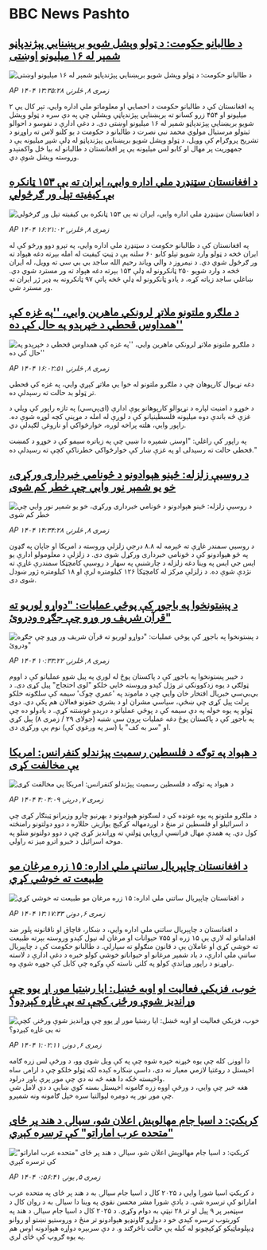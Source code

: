 # BBC News Pashto## [د طالبانو حکومت: د ټولو وېشل شویو برېښنايي پېژندپاڼو شمېر له  ۱۶ میلیونو  اوښتی](https://www.bbc.com/pashto/articles/c7764mrpxe6o?at_medium=RSS&at_campaign=rss?at_campaign=githubrss)![د طالبانو حکومت: د ټولو وېشل شویو برېښنايي پېژندپاڼو شمېر له  ۱۶ میلیونو  اوښتی](https://ichef.bbci.co.uk/ace/ws/240/cpsprodpb/5bf1/live/10f47be0-6d4e-11f0-af20-030418be2ca5.jpg)_AP ۱۴۰۴ زمری ۸, څلرنۍ ۱۳:۳۵:۲۸_په افغانستان کې د طالبانو حکومت د احصایي او معلوماتو ملي اداره وايي، تېر کال یې ۲ میلیونو او ۴۵۴ زرو کسانو ته برېښنايي پېژندپاڼې وېشلي چې په دې سره د ټولو وېشل شویو برېښنايي پېژندپاڼو شمېر له  ۱۶ میلیونو  اوښتی دی. 
د دغې ادارې د نفوسو د احوالو ثبتولو مرستیال مولوي محمد نبي نصرت د طالبانو د حکومت د یو کلنو لاس ته راوړنو د تشریح پروګرام کې وویل، د ټولو وېشل شویو برېښنايي پېژندپاڼو له ډلې شپږ میلیونه یې د جمهوریت پر مهال او کابو لس میلیونه یې پر افغانستان د طالبانو له بیا ځل واکمنېدو وروسته وېشل شوې دي.## [د افغانستان سټنډرډ ملي اداره وايي،  ایران ته یې ۱۵۳ ټانکره بې کیفیته تېل ور ګرځولي](https://www.bbc.com/pashto/articles/crevzpll8d0o?at_medium=RSS&at_campaign=rss?at_campaign=githubrss)![د افغانستان سټنډرډ ملي اداره وايي،  ایران ته یې ۱۵۳ ټانکره بې کیفیته تېل ور ګرځولي](https://ichef.bbci.co.uk/ace/ws/240/cpsprodpb/ae64/live/91cbfd60-6d58-11f0-af20-030418be2ca5.jpg)_AP ۱۴۰۴ زمری ۸, څلرنۍ ۱۶:۲۱:۰۲_په افغانستان کې د طالبانو حکومت د سټنډرډ ملي اداره وايي، په تېرو دوو ورځو کې له ایران څخه د ټولو وارد شویو تېلو کابو ۶۰ سلنه یې د ټیټ کیفیت له امله بېرته دغه هېواد ته ور ګرځول شوي دي.
د نیمروز د والي ویاند رحیم الله ساجد بي بي سي ته وویل، له ایران څخه د وارد شویو ۲۵۰ ټانکرونو له ډلې ۱۵۳ بېرته دغه هېواد ته ور مسترد شوي دي.
 ښاغلي ساجد زیاته کړه، د یادو ټانکرونو له ډلې څخه پاتې  ۹۷ ټانکرونه به ډېر ژر ایران ته ور مسترد شي.## [د ملګرو ملتونو ملاتړ لرونکي ماهرین وايي، ''په غزه کې همداوس قحطي د خپرېدو په حال کې ده''](https://www.bbc.com/pashto/articles/cj6ykgkgg8wo?at_medium=RSS&at_campaign=rss?at_campaign=githubrss)![د ملګرو ملتونو ملاتړ لرونکي ماهرین وايي، ''په غزه کې همداوس قحطي د خپرېدو په حال کې ده''](https://ichef.bbci.co.uk/ace/ws/240/cpsprodpb/0d9c/live/4259b700-6d5c-11f0-af20-030418be2ca5.jpg)_AP ۱۴۰۴ زمری ۸, څلرنۍ ۱۶:۰۲:۵۱_دغه نړیوال کارپوهان چې د ملګرو ملتونو له خوا یې ملاتړ کېږي وايي، په غزه کې قحطي تر ټولو بد حالت ته رسېدلې ده.

د خوړو د امنیت لپاره د نړیوالو کارپوهانو یوې ادارې (ای‌پي‌سي) په تازه راپور کې ویلي د غزې څه باندې دوه میلیونه فلسطینیانو کې د لوږې له امله د مړینې کچه لوړه شوې ده. راپور وايي، هلته پراخه لوږه، خوارځواکي او ناروغۍ لګېدلې دي.

په راپور کې راغلي: "اوسنۍ شمېره دا ښيي چې په زیاتره سیمو کې د خوړو د کمښت قحطي حالت ته رسېدلی او په غزې ښار کې خوارځواکي خطرناکې کچې ته رسېدلې ده."## [د روسیې زلزله: ځينو هېوادونو د څونامي خبرداری ورکړی، خو یو شمېر نور وايي چې خطر کم شوی](https://www.bbc.com/pashto/articles/cde37r85x14o?at_medium=RSS&at_campaign=rss?at_campaign=githubrss)![د روسیې زلزله: ځينو هېوادونو د څونامي خبرداری ورکړی، خو یو شمېر نور وايي چې خطر کم شوی](https://ichef.bbci.co.uk/ace/ws/240/cpsprodpb/a946/live/1d28bbc0-6d52-11f0-8dbd-f3d32ebd3327.jpg)_AP ۱۴۰۴ زمری ۸, څلرنۍ ۱۴:۳۴:۲۸_د روسيې سمندر غاړې ته څېرمه له ۸.۸ درجې زلزلې وروسته د امریکا او جاپان په ګډون په څو هېوادونو کې د څونامي خبرداری ورکړل شوی دی. د زلزلې د معلومولو ادارې يو اېس جي اېس په وينا دغه زلزله د چارشنبې په سهار د روسيې کامچټکا سمندرې غاړې ته نژدې شوې ده. د زلزلې مرکز له کامچټکا ۱۲۶ کيلومتره لرې او ۱۸ کيلومتره ژور ښودل شوی دی.## [د پښتونخوا په باجوړ کې پوځي عملیات: "دواړو لوریو ته قرآن شریف ور وړو چې جګړه ودروئ"](https://www.bbc.com/pashto/articles/cvgvepr8zy0o?at_medium=RSS&at_campaign=rss?at_campaign=githubrss)![د پښتونخوا په باجوړ کې پوځي عملیات: "دواړو لوریو ته قرآن شریف ور وړو چې جګړه ودروئ"](https://ichef.bbci.co.uk/ace/ws/240/cpsprodpb/ce60/live/617a6a10-6d27-11f0-89ea-4d6f9851f623.jpg)_AP ۱۴۰۴ زمری ۸, څلرنۍ ۱۰:۳۳:۲۲_د خیبر پښتونخوا په باجوړ کې د پاکستان پوځ له لوري په پیل شوو عملیاتو کې د اووم ټولګي د یوه زدکوونکي تر وژل کېدو وروسته ځايي خلکو "لوی احتجاج" پیل کړی دی.
د بي‌بي‌سي خبریال افتخار خان وايي‌ چې د ماموند په 'عمري چوک' سیمه کې سلګونه خلکو پرلت پیل کړی چې ښځې، سیاسي مشران او د بشري حقونو فعالان هم پکې دي. دوی ټولو په یوه خوله په دې سیمه کې د پوځي عملیاتو د درېدو غوښتنه کړې.
د یادولو ده چې په باجوړ کې د پاکستان پوځ دغه عملیات پرون سې شنبه (جولای ۲۹ / زمری ۸) پیل کړي او "سر به کف" یا (سر په ورغوي کې) نوم یې ورکړی دی.## [د هېواد په توګه د فلسطين رسميت پېژندلو کنفرانس: امریکا يې مخالفت کړی](https://www.bbc.com/pashto/articles/cn0re708zn5o?at_medium=RSS&at_campaign=rss?at_campaign=githubrss)![د هېواد په توګه د فلسطين رسميت پېژندلو کنفرانس: امریکا يې مخالفت کړی](https://ichef.bbci.co.uk/ace/ws/240/cpsprodpb/5823/live/a54f8f10-6c30-11f0-af20-030418be2ca5.jpg)_AP ۱۴۰۴ زمری ۷, درېنۍ ۴:۰۴:۰۹_د ملګرو ملتونو په يوه غونډه کې د لسګونو هېوادونو د بهرنيو چارو وزيرانو ټينګار کړی چې د اسرائيلو او فلسطین تر منځ د اوږدمهاله کړکېچ يوازينۍ حللاره د دوو دولتونو رامنځته کول دي. په همدې مهال فرانسې اروپايي ټولنې ته وړانديز کړی چې د دوو دولتونو منلو په موخه اسرائيل د خبرو اترو مېز ته راولي.## [د افغانستان چاپېریال ساتنې ملي اداره: ۱۵ زره مرغان مو طبیعت ته خوشي کړي](https://www.bbc.com/pashto/articles/c07pnv7z1z0o?at_medium=RSS&at_campaign=rss?at_campaign=githubrss)![د افغانستان چاپېریال ساتنې ملي اداره: ۱۵ زره مرغان مو طبیعت ته خوشي کړي](https://ichef.bbci.co.uk/ace/ws/240/cpsprodpb/5c49/live/402f91b0-6bb4-11f0-8dbd-f3d32ebd3327.jpg)_AP ۱۴۰۴ زمری ۶, دونۍ ۱۳:۱۷:۳۳_د افغانستان د چاپېریال ساتنې ملي اداره وايي، د ښکار، قاچاق او ناقانونه پلور ضد اقداماتو له لارې یې ۱۵ زره او ۷۵۵ حیوانات او مرغان له نیول کېدو وروسته بېرته طبیعت ته خوشي کړي او عاملان یې د قانون منګولو ته سپارلي.
د طالبانو حکومت کې د چاپېریال ساتنې ملي ادارې، د یاد شمېر مرغانو او حیواناتو خوشي کولو خبره د دغې ادارې د لاسته راوړنو د راپور وړاندې کولو په کلنۍ ناسته کې وکړه چې کابل کې جوړه شوې وه.## [خوب، فزیکي فعالیت او اوبه څښل: ایا رښتیا موږ اړ یوو چې وړانديز شوې ورځنۍ کچې ته یې غاړه کېږدو؟](https://www.bbc.com/pashto/articles/c201707g08vo?at_medium=RSS&at_campaign=rss?at_campaign=githubrss)![خوب، فزیکي فعالیت او اوبه څښل: ایا رښتیا موږ اړ یوو چې وړانديز شوې ورځنۍ کچې ته یې غاړه کېږدو؟](https://ichef.bbci.co.uk/ace/ws/240/cpsprodpb/311d/live/aaf25970-6af0-11f0-aab0-6dfa4f4c8e30.png)_AP ۱۴۰۴ زمری ۶, دونۍ ۱:۰۲:۱۱_دا اوونۍ کله چې یوه څېړنه خپره شوه چې په کې ویل شوي وو، د ورځې لس زره ګامه اخیستل د روغتیا لازمي معیار نه دی، داسې ښکاره کېده لکه ټولو خلکو چې د ارامۍ ساه واخیسته ځکه دا هغه څه نه دي چې موږ پرې باور درلود.  
هغه خبر چې وايي، د ورځې اووه زره ګامونه اخیستل بسنه کوي ښايي د دې لامل شي چې موږ نور په دومره لېوالتیا سره خپل ګامونه ونه شمېرو.## [کرېکټ: د اسيا جام مهالوېش اعلان شو، سيالۍ د هند پر ځای "متحده عرب اماراتو" کې ترسره کېږي](https://www.bbc.com/pashto/articles/c2074z9yzvqo?at_medium=RSS&at_campaign=rss?at_campaign=githubrss)![کرېکټ: د اسيا جام مهالوېش اعلان شو، سيالۍ د هند پر ځای "متحده عرب اماراتو" کې ترسره کېږي](https://ichef.bbci.co.uk/ace/ws/240/cpsprodpb/e791/live/5b2d7b20-6a84-11f0-af20-030418be2ca5.jpg)_AP ۱۴۰۴ زمری ۵, يونۍ ۰:۵۶:۴۱_د کرېکټ اسيا شورا وايي د ۲۰۲۵ کال د اسيا جام سيالۍ به د هند پر ځای په متحده عرب اماراتو کې ترسره شي. د يادې شورا مشر محسن نقوي په وينا دا سيالۍ به د روان کال د سپټمبر پر ۹ پيل او تر ۲۸ نېټې به دوام وکړي. د ۲۰۲۵ کال د اسيا جام سیالۍ د هند په کوربتوب ترسره کېدي خو د دواړو ګاونډيو هېوادونو تر منځ د وروستيو نښتو او روانو ډيپلوماټیکو کړکېچونو له کبله يې حالت ناڅرګند و. د دې سربېره دواړه هېوادونه اوس هم په یوه ګروپ کې ځای لري.